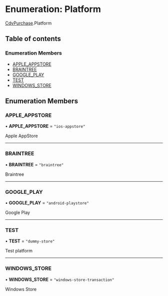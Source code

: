 # Enumeration: Platform

[CdvPurchase](../modules/CdvPurchase.md).Platform

## Table of contents

### Enumeration Members

- [APPLE\_APPSTORE](CdvPurchase.Platform.md#apple_appstore)
- [BRAINTREE](CdvPurchase.Platform.md#braintree)
- [GOOGLE\_PLAY](CdvPurchase.Platform.md#google_play)
- [TEST](CdvPurchase.Platform.md#test)
- [WINDOWS\_STORE](CdvPurchase.Platform.md#windows_store)

## Enumeration Members

### APPLE\_APPSTORE

• **APPLE\_APPSTORE** = ``"ios-appstore"``

Apple AppStore

___

### BRAINTREE

• **BRAINTREE** = ``"braintree"``

Braintree

___

### GOOGLE\_PLAY

• **GOOGLE\_PLAY** = ``"android-playstore"``

Google Play

___

### TEST

• **TEST** = ``"dummy-store"``

Test platform

___

### WINDOWS\_STORE

• **WINDOWS\_STORE** = ``"windows-store-transaction"``

Windows Store
